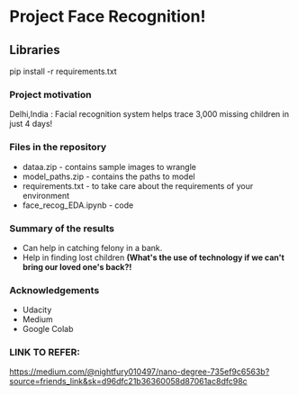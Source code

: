 # Project Face Recognition!
## Libraries 
pip install -r requirements.txt  
### Project motivation  
Delhi,India : Facial recognition system helps trace 3,000 missing children in just 4 days!  
### Files in the repository
 - dataa.zip - contains sample images  to wrangle  
 - model_paths.zip - contains the paths to model  
 - requirements.txt - to take care about the requirements of your environment
 - face_recog_EDA.ipynb - code  
### Summary of the results
 - Can help in catching  felony in a bank.
 -  Help in finding lost children **(What's the use of technology if we can't bring our loved one's back?!**
### Acknowledgements 
 - Udacity
 - Medium
 - Google Colab  
 
### LINK TO REFER:   
https://medium.com/@nightfury010497/nano-degree-735ef9c6563b?source=friends_link&sk=d96dfc21b36360058d87061ac8dfc98c  
